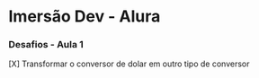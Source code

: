 <h1>Imersão Dev - Alura</h1>

<h3>Desafios - Aula 1</h3>

[X] Transformar o conversor de dolar em outro tipo de conversor

